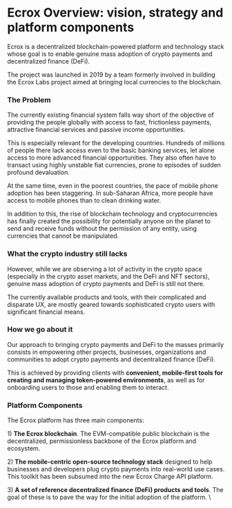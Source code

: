 # Ecrox Overview: vision, strategy and platform components

Ecrox is a decentralized blockchain-powered platform and technology stack whose goal is to enable genuine mass adoption of crypto payments and decentralized finance (DeFi).

The project was launched in 2019 by a team formerly involved in building the Ecrox Labs project aimed at bringing local currencies to the blockchain.

### The Problem

The currently existing financial system falls way short of the objective of providing the people globally with access to fast, frictionless payments, attractive financial services and passive income opportunities.

This is especially relevant for the developing countries. Hundreds of millions of people there lack access even to the basic banking services, let alone access to more advanced financial opportunities. They also often have to transact using highly unstable fiat currencies, prone to episodes of sudden profound devaluation.

At the same time, even in the poorest countries, the pace of mobile phone adoption has been staggering. In sub-Saharan Africa, more people have access to mobile phones than to clean drinking water.

In addition to this, the rise of blockchain technology and cryptocurrencies has finally created the possibility for potentially anyone on the planet to send and receive funds without the permission of any entity, using currencies that cannot be manipulated.

### What the crypto industry still lacks

However, while we are observing a lot of activity in the crypto space (especially in the crypto asset markets, and the DeFi and NFT sectors), genuine mass adoption of crypto payments and DeFi is still not there.

The currently available products and tools, with their complicated and disparate UX, are mostly geared towards sophisticated crypto users with significant financial means.

### How we go about it

Our approach to bringing crypto payments and DeFi to the masses primarily consists in empowering other projects, businesses, organizations and communities to adopt crypto payments and decentralized finance (DeFi).

This is achieved by providing clients with **convenient, mobile-first tools for creating and managing token-powered environments**, as well as for onboarding users to those and enabling them to interact.

### Platform Components

The Ecrox platform has three main components:

1\) **The Ecrox blockchain**. The EVM-compatible public blockchain is the decentralized, permissionless backbone of the Ecrox platform and ecosystem.

2\) **The mobile-centric open-source technology stack** designed to help businesses and developers plug crypto payments into real-world use cases. This toolkit has been subsumed into the new Ecrox Charge API platform.

3\) **A set of reference decentralized finance (DeFi) products and tools**. The goal of these is to pave the way for the initial adoption of the platform. \\
